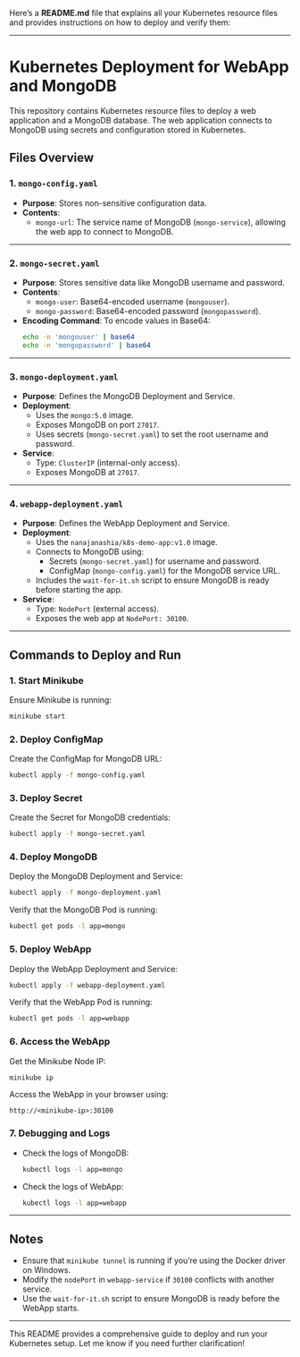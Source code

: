 Here’s a **README.md** file that explains all your Kubernetes resource files and provides instructions on how to deploy and verify them:

---

# Kubernetes Deployment for WebApp and MongoDB

This repository contains Kubernetes resource files to deploy a web application and a MongoDB database. The web application connects to MongoDB using secrets and configuration stored in Kubernetes.

## Files Overview

### 1. `mongo-config.yaml`

- **Purpose**: Stores non-sensitive configuration data.
- **Contents**:
  - `mongo-url`: The service name of MongoDB (`mongo-service`), allowing the web app to connect to MongoDB.

---

### 2. `mongo-secret.yaml`

- **Purpose**: Stores sensitive data like MongoDB username and password.
- **Contents**:
  - `mongo-user`: Base64-encoded username (`mongouser`).
  - `mongo-password`: Base64-encoded password (`mongopassword`).
- **Encoding Command**:
  To encode values in Base64:
  ```bash
  echo -n 'mongouser' | base64
  echo -n 'mongopassword' | base64
  ```

---

### 3. `mongo-deployment.yaml`

- **Purpose**: Defines the MongoDB Deployment and Service.
- **Deployment**:
  - Uses the `mongo:5.0` image.
  - Exposes MongoDB on port `27017`.
  - Uses secrets (`mongo-secret.yaml`) to set the root username and password.
- **Service**:
  - Type: `ClusterIP` (internal-only access).
  - Exposes MongoDB at `27017`.

---

### 4. `webapp-deployment.yaml`

- **Purpose**: Defines the WebApp Deployment and Service.
- **Deployment**:
  - Uses the `nanajanashia/k8s-demo-app:v1.0` image.
  - Connects to MongoDB using:
    - Secrets (`mongo-secret.yaml`) for username and password.
    - ConfigMap (`mongo-config.yaml`) for the MongoDB service URL.
  - Includes the `wait-for-it.sh` script to ensure MongoDB is ready before starting the app.
- **Service**:
  - Type: `NodePort` (external access).
  - Exposes the web app at `NodePort: 30100`.

---

## Commands to Deploy and Run

### 1. Start Minikube

Ensure Minikube is running:

```bash
minikube start
```

### 2. Deploy ConfigMap

Create the ConfigMap for MongoDB URL:

```bash
kubectl apply -f mongo-config.yaml
```

### 3. Deploy Secret

Create the Secret for MongoDB credentials:

```bash
kubectl apply -f mongo-secret.yaml
```

### 4. Deploy MongoDB

Deploy the MongoDB Deployment and Service:

```bash
kubectl apply -f mongo-deployment.yaml
```

Verify that the MongoDB Pod is running:

```bash
kubectl get pods -l app=mongo
```

### 5. Deploy WebApp

Deploy the WebApp Deployment and Service:

```bash
kubectl apply -f webapp-deployment.yaml
```

Verify that the WebApp Pod is running:

```bash
kubectl get pods -l app=webapp
```

### 6. Access the WebApp

Get the Minikube Node IP:

```bash
minikube ip
```

Access the WebApp in your browser using:

```
http://<minikube-ip>:30100
```

### 7. Debugging and Logs

- Check the logs of MongoDB:
  ```bash
  kubectl logs -l app=mongo
  ```
- Check the logs of WebApp:
  ```bash
  kubectl logs -l app=webapp
  ```

---

## Notes

- Ensure that `minikube tunnel` is running if you’re using the Docker driver on Windows.
- Modify the `nodePort` in `webapp-service` if `30100` conflicts with another service.
- Use the `wait-for-it.sh` script to ensure MongoDB is ready before the WebApp starts.

---

This README provides a comprehensive guide to deploy and run your Kubernetes setup. Let me know if you need further clarification!
